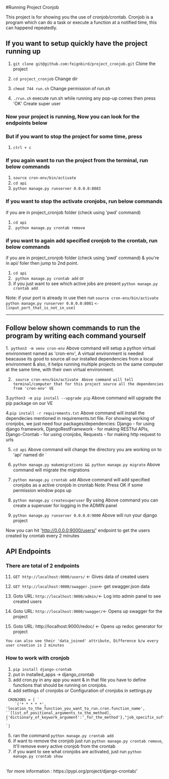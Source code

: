 #Running Project Cronjob

<p>
This project is for showing you the use of cronjob/crontab. Cronjob is a program which can do a task or execute a function at a notified time, this can happend repeatedly.
</p>

## If you want to setup quickly have the project running up

1. `git clone git@github.com:feignbird/project_cronjob.git`
Clone the project

2. `cd project_cronjob`
Change dir

3. `chmod 744 run.sh`
Change permission of run.sh

4. `./run.sh`
execute run.sh
while running any pop-up comes then press 'OK'
Create super user

### Now your project is running, Now you can look for the endpoints below

### But if you want to stop the project for some time, press 
1. ` ctrl + c `

### If you again want to run the project from the terminal, run below commands
1. ` source cron-env/bin/activate `
2. ` cd api `
3. ` python manage.py runserver 0.0.0.0:8083 `

### If you want to stop the activate cronjobs, run below commands
if you are in project_cronjob folder (check using 'pwd' command)
1. ` cd api `
2. ` python manage.py crontab remove`

### if you want to again add specified cronjob to the crontab, run below commands
if you are in project_cronjob folder (check using 'pwd' command) & you're in api/ foler then jump to 2nd point.
1. ` cd api `
2. ` python manage.py crontab add`
or 
3. if you just want to see which active jobs are present `python manage.py crontab add ` 


Note:
if your port is already in use then run
`source cron-env/bin/activate`
`python manage.py runserver 0.0.0.0:8081` `<- [input_port_that_is_not_in_use] `

<hr>

## Follow below shown commands to run the program by writing each command yourself

1.` python3 -m venv cron-env`
 Above command will setup a python virtual environment named as 'cron-env', A virtual environment is needed beacause its good to source all our installed dependencies from a local environment & also, it helps running multiple projects on the same computer at the same time, with their own virtual environment.

2. ` source cron-env/bin/activate`
` Above command will tell terminal/computer that for this project source all the dependencies from 'cron-env' VE`

3.` python3 -m pip install --upgrade pip `
Above command will upgrade the pip package on our VE

4.` pip install -r requirements.txt `
 Above command will install the dependecies mentioned in requirements.txt file. For showing working of cronjobs, we just need four packages/dependencies: Django - for using django framework, DjangoRestFramework - for making RESTful APIs, Django-Crontab - for using cronjobs, Requests - for making http request to urls

5. ` cd api `
 Above command will change the directory you are working on to 'api' named dir `

6. ` python manage.py makemigrations && python manage.py migrate ` 
Above command will migrate the migrations

7. ` python manage.py crontab add `
 Above command will add specified cronjobs as a active cronjob in crontab 
 Note: Press OK if some permission window pops up 

8. ` python manage.py createsuperuser `
 By using Above command you can create a superuser for logging in the ADMIN panel

9. ` python manage.py runserver 0.0.0.0:9000 `
 Above will run your django project 

 Now you can hit 'http://0.0.0.0:9000/users/' endpoint to get the users created by crontab every 2 minutes 



## API Endpoints
### There are total of 2 endpoints <br>

11. ` GET http://localhost:9000/users/ ` <- Gives data of created users

2. ` GET http://localhost:9000/swagger.json `<- get swagger.json data

3. Goto URL: ` http://localhost:9000/admin/ `<- Log into admin panel to see created users

4. Goto URL: ` http://localhost:9000/swagger/ `<- Opens up swagger for the project

5. Goto URL: http://localhost:9000/redoc/ <- Opens up redoc generator for project <br>

` You can also see their 'data_joined' attribute, Difference b/w every user creation is 2 minutes `

### How to work with cronjob

1. `pip install django-crontab`
2. put in installed_apps -> django_crontab
3. add cron.py in any app you want & in that file you have to define functions that should be running on cronjobs.
4. add settings of cronjobs or Configuration of cronjobs in settings.py
```
 CRONJOBS = [ `
    `('* * * * *', 'location_to_the_function_you_want_to_run.cron.function_name', ``[list_of_positional_arguments_to_the_method], {'dictionary_of_keywork_argument':'_for_the_method'},"job_specifix_suffix") `
`]
```
5. ran the command `python manage.py crontab add`
6. if want to remove the cronjob just run `python manage.py crontab remove`, It'll remove every active cronjob from the crontab
7. if you want to see what cronjobs are activated, just run `python manage.py crontab show`

<br>
`for
 more information : https://pypi.org/project/django-crontab/`

